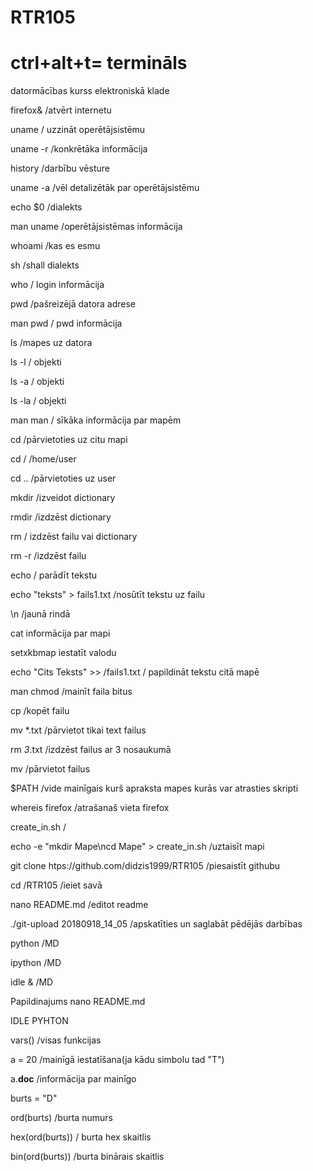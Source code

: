 # RTR105

<h1>ctrl+alt+t= termināls</h1>

datormācības kurss elektroniskā klade

firefox&  /atvērt internetu

uname  / uzzināt operētājsistēmu

uname -r  /konkrētāka informācija

history  /darbību vēsture

uname -a   /vēl detalizētāk par operētājsistēmu

echo  $0   /dialekts

man uname  /operētājsistēmas informācija

whoami  /kas es esmu

sh  /shall dialekts

who  / login informācija

pwd  /pašreizējā datora adrese

man pwd  / pwd informācija

ls  /mapes uz datora

ls -l  /    objekti

ls -a  / objekti

ls -la  / objekti

man man  / sīkāka informācija par mapēm


cd   /pārvietoties uz citu mapi

cd  /   /home/user

cd ..    /pārvietoties uz user

mkdir    /izveidot dictionary

rmdir    /izdzēst dictionary

rm       / izdzēst failu vai dictionary

rm -r    /izdzēst failu

echo     / parādīt tekstu

echo "teksts" > fails1.txt      /nosūtīt tekstu uz failu 

\n    /jaunā rindā

cat informācija par mapi

setxkbmap iestatīt valodu

echo "Cits Teksts" >> /fails1.txt   / papildināt tekstu citā mapē

man chmod    /mainīt faila bitus

cp         /kopēt failu

mv *.txt     /pārvietot tikai text failus

rm *3*.txt     /izdzēst failus ar 3 nosaukumā

mv      /pārvietot failus

$PATH   /vide mainīgais kurš apraksta mapes kurās var atrasties skripti

whereis firefox    /atrašanaš vieta firefox

create_in.sh       /

echo -e "mkdir Mape\ncd Mape" > create_in.sh      /uztaisīt mapi

git clone htps://github.com/didzis1999/RTR105    /piesaistīt githubu 

cd /RTR105    /ieiet savā

nano README.md    /editot readme

./git-upload 20180918_14_05      /apskatīties un saglabāt pēdējās darbības 

python    /MD

ipython     /MD

idle &    /MD

Papildinajums nano README.md


IDLE PYHTON

vars()     /visas funkcijas

a = 20   /mainīgā iestatīšana(ja kādu simbolu tad "T")

a.__doc__     /informācija par mainīgo

burts = "D" 

ord(burts)  /burta numurs

hex(ord(burts))    / burta hex skaitlis

bin(ord(burts))    /burta binārais skaitlis




